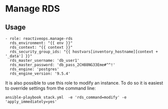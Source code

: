 Manage RDS
=========

## Usage
```
- role: reactiveops.manage-rds
  rds_environment: "{{ env }}"
  rds_context: "{{ context }}"
  rds_security_group_ids: "{{ hostvars[inventory_hostname][context + '_data'] }}"
  rds_master_username: 'db_user1'
  rds_master_password: 'db_pass_2CH88NG33Eme#^^!'
  rds_engine: 'postgres'
  rds_engine_version: '9.5.4'
```

It is also possible to use this role to modify an instance. To do so it is easiest to override settings from the command line:

```shell
ansible-playbook stack.yml  -e 'rds_command=modify' -e 'apply_immediately=yes'
```
